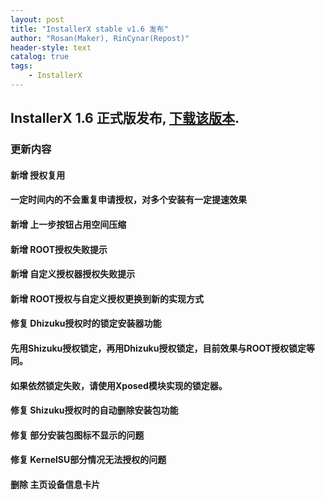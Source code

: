 ```yaml
---
layout: post
title: "InstallerX stable v1.6 发布"
author: "Rosan(Maker), RinCynar(Repost)"
header-style: text
catalog: true
tags:
    - InstallerX
---
```


## InstallerX 1.6 正式版发布, [下载该版本](/file/InstallerX-stable-v1.6.apk).

### 更新内容

#### 新增 授权复用

#### 一定时间内的不会重复申请授权，对多个安装有一定提速效果

#### 新增 上一步按钮占用空间压缩

#### 新增 ROOT授权失败提示

#### 新增 自定义授权器授权失败提示

#### 新增 ROOT授权与自定义授权更换到新的实现方式

#### 修复 Dhizuku授权时的锁定安装器功能

#### 先用Shizuku授权锁定，再用Dhizuku授权锁定，目前效果与ROOT授权锁定等同。

#### 如果依然锁定失败，请使用Xposed模块实现的锁定器。

#### 修复 Shizuku授权时的自动删除安装包功能

#### 修复 部分安装包图标不显示的问题

#### 修复 KernelSU部分情况无法授权的问题

#### 删除 主页设备信息卡片
